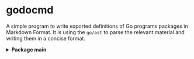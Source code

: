 # godocmd

A simple program to write exported definitions of Go programs packages in Markdown Format.
It is using the `go/ast` to parse the relevant material and writing them in a concise format.

<details>
	<summary> <strong> Package main </strong> </summary>	
			<details> <summary> Functions </summary>
			<br/>


1. MakeTreeToPrint
2. Scan

			</details>
			<details> <summary> Structs </summary>

1. Package
2. StructDecl
3. FuncDecl
			</details>
</details>
